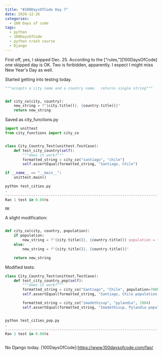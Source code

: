 ```yaml
---
title: "#100DaysOfCode Day 7"
date: 2020-12-26
categories:
  - 100 Days of code
tags:
  - python
  - 100DaysOfCode
  - python crash course
  - Django
---
```


First off, yes, I skipped Dec. 25.  According to the ["rules,"][100DaysOfCode] one skipped day is OK.  Two is forbidden, apparently.  I expect I might miss New Year's Day as well.

Started getting into testing today. 

```python
"""accepts a city name and a country name.  returns single string"""


def city_co(city, country):
    new_string = f"{city.title()}, {country.title()}"
    return new_string

```
Saved as city_functions.py

```python
import unittest
from city_functions import city_co


class City_Country_Test(unittest.TestCase):
    def test_city_country(self):
        """does it work?"""
        formatted_string = city_co("santiago", "chile")
        self.assertEqual(formatted_string, "Santiago, Chile")

if __name__ == "__main__":
    unittest.main()

python test_cities.py
.
----------------------------------------------------------------------
Ran 1 test in 0.000s

OK
```

A slight modification:

```python

def city_co(city, country, population):
    if population:
        new_string = f"{city.title()}, {country.title()} population = {str(population)}"
    else:
        new_string = f"{city.title()}, {country.title()}"

    return new_string
```

Modified tests:
```python
class City_Country_Test(unittest.TestCase):
    def test_city_country_pop(self):
        """does it work?"""
        formatted_string = city_co("Santiago", "Chile", population=7000000)
        self.assertEqual(formatted_string, "Santiago, Chile population = 7000000")

        formatted_string = city_co("imadethisup", "pylandia", 1984)
        self.assertEqual(formatted_string, "Imadethisup, Pylandia population = 1984")


python test_cities_pop.py 
.
----------------------------------------------------------------------
Ran 1 test in 0.000s



```

No Django today. 
[100DaysOfCode]:https://www.100daysofcode.com/faq/